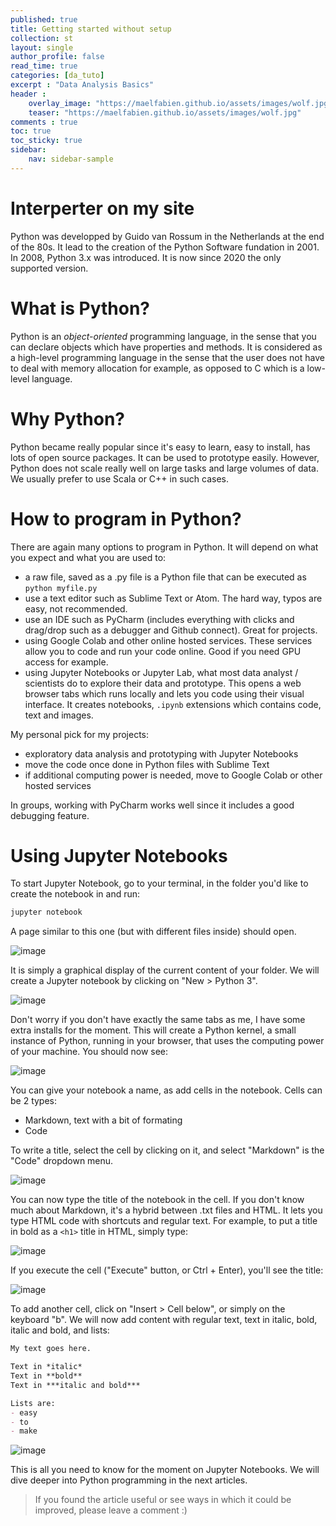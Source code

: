 ```yaml
---
published: true
title: Getting started without setup
collection: st
layout: single
author_profile: false
read_time: true
categories: [da_tuto]
excerpt : "Data Analysis Basics"
header :
    overlay_image: "https://maelfabien.github.io/assets/images/wolf.jpg"
    teaser: "https://maelfabien.github.io/assets/images/wolf.jpg"
comments : true
toc: true
toc_sticky: true
sidebar:
    nav: sidebar-sample
---
```


<script type="text/javascript" async
src="https://cdn.mathjax.org/mathjax/latest/MathJax.js?config=TeX-MML-AM_CHTML">
</script>

# Interperter on my site

Python was developped by Guido van Rossum in the Netherlands at the end of the 80s. It lead to the creation of the Python Software fundation in 2001. In 2008, Python 3.x was introduced. It is now since 2020 the only supported version.

# What is Python?

Python is an *object-oriented* programming language, in the sense that you can declare objects which have properties and methods. It is considered as a high-level programming language in the sense that the user does not have to deal with memory allocation for example, as opposed to C which is a low-level language.

# Why Python?

Python became really popular since it's easy to learn, easy to install, has lots of open source packages. It can be used to prototype easily. However, Python does not scale really well on large tasks and large volumes of data. We usually prefer to use Scala or C++ in such cases.

# How to program in Python?

There are again many options to program in Python. It will depend on what you expect and what you are used to:
- a raw file, saved as a .py file is a Python file that can be executed as `python myfile.py`
- use a text editor such as Sublime Text or Atom. The hard way, typos are easy, not recommended.
- use an IDE such as PyCharm (includes everything with clicks and drag/drop such as a debugger and Github connect). Great for projects.
- using Google Colab and other online hosted services. These services allow you to code and run your code online. Good if you need GPU access for example.
- using Jupyter Notebooks or Jupyter Lab, what most data analyst / scientists do to explore their data and prototype. This opens a web browser tabs which runs locally and lets you code using their visual interface. It creates notebooks, `.ipynb` extensions which contains code, text and images.

My personal pick for my projects:
- exploratory data analysis and prototyping with Jupyter Notebooks
- move the code once done in Python files with Sublime Text
- if additional computing power is needed, move to Google Colab or other hosted services

In groups, working with PyCharm works well since it includes a good debugging feature.

# Using Jupyter Notebooks

To start Jupyter Notebook, go to your terminal, in the folder you'd like to create the notebook in and run:

```bash
jupyter notebook
```

A page similar to this one (but with different files inside) should open.

![image](https://maelfabien.github.io/assets/images/jn_0.png)

It is simply a graphical display of the current content of your folder. We will create a Jupyter notebook by clicking on "New > Python 3".

![image](https://maelfabien.github.io/assets/images/jn_1.png)

Don't worry if you don't have exactly the same tabs as me, I have some extra installs for the moment. This will create a Python kernel, a small instance of Python, running in your browser, that uses the computing power of your machine. You should now see:

![image](https://maelfabien.github.io/assets/images/jn_2.png)

You can give your notebook a name, as add cells in the notebook. Cells can be 2 types:
- Markdown, text with a bit of formating
- Code

To write a title, select the cell by clicking on it, and select "Markdown" is the "Code" dropdown menu.

![image](https://maelfabien.github.io/assets/images/jn_3.png)

You can now type the title of the notebook in the cell. If you don't know much about Markdown, it's a hybrid between .txt files and HTML. It lets you type HTML code with shortcuts and regular text. For example, to put a title in bold as a `<h1>` title in HTML, simply type:

![image](https://maelfabien.github.io/assets/images/jn_4.png)

If you execute the cell ("Execute" button, or Ctrl + Enter), you'll see the title:

![image](https://maelfabien.github.io/assets/images/jn_5.png)

To add another cell, click on "Insert > Cell below", or simply on the keyboard "b". We will now add content with regular text, text in italic, bold, italic and bold, and lists:

```markdown
My text goes here. 

Text in *italic*
Text in **bold**
Text in ***italic and bold***

Lists are:
- easy
- to
- make
```

![image](https://maelfabien.github.io/assets/images/jn_6.png)

This is all you need to know for the moment on Jupyter Notebooks. We will dive deeper into Python programming in the next articles.

> If you found the article useful or see ways in which it could be improved, please leave a comment :)